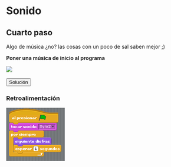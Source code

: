 
# Sonido

## Cuarto paso

Algo de música ¿no? las cosas con un poco de sal saben mejor ;)

****Poner una música de inicio al programa****

![](https://upload.wikimedia.org/wikipedia/commons/2/2b/Musica_jkml%C3%B1.jpg)
<script type="text/javascript">var feedback86_93text = "Solución";</script><input type="button" name="toggle-feedback-86_93" value="Solución" class="feedbackbutton" onclick="$exe.toggleFeedback(this,false);return false" />

### Retroalimentación

![](img/3-1.png)
